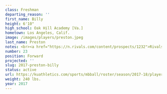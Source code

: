 ```yaml
---
class: Freshman
departing_reason: ''
first_name: Billy
height: 6'10"
high_school: Oak Hill Academy [Va.]
hometown: Los Angeles, Calif.
image: /images/players/preston.jpeg
last_name: Preston
notes: <br><a href="https://n.rivals.com/content/prospects/1232">Rivals.com
number: 23
position: Forward
projected: ''
slug: 2017-preston-billy
status: active
url: https://kuathletics.com/sports/mbball/roster/season/2017-18/player/billy-preston/
weight: 240 lbs.
year: 2017
---
```

